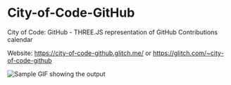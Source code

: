 # City-of-Code-GitHub

City of Code: GitHub - THREE.JS representation of GitHub Contributions calendar

Website: https://city-of-code-github.glitch.me/ or https://glitch.com/~city-of-code-github

![Sample GIF showing the output](./media/City%20of%20Code%20-%20GitHub.gif)
